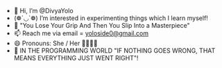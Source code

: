 - 👋 Hi, I’m @DivyaYolo
- (❁´◡`❁) I’m interested in experimenting things which I learn myself!
- 🦋 "You Lose Your Grip And Then You Slip Into a Masterpiece"  
- 📫 Reach me via email = yoloside0@gmail.com
- 😄 Pronouns: She / Her 👩‍💼💁‍♀️
- 🚀 IN THE PROGRAMMING WORLD "IF NOTHING GOES WRONG, THAT MEANS EVERYTHING JUST WENT RIGHT"!


